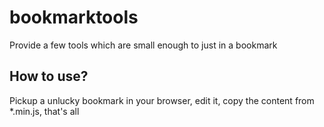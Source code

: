 # bookmarktools
Provide a few tools which are small enough to just in a bookmark

## How to use?
Pickup a unlucky bookmark in your browser, edit it, copy the content from *.min.js, that's all 
